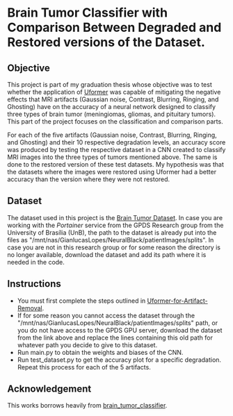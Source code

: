 # Brain Tumor Classifier with Comparison Between Degraded and Restored versions of the Dataset.  


## Objective

This project is part of my graduation thesis whose objective was to test whether the application of [Uformer](https://github.com/ZhendongWang6/Uformer) was capable of mitigating the negative effects that MRI artifacts (Gaussian noise, Contrast, Blurring, Ringing, and Ghosting) have on the accuracy of a neural network designed to classify three types of brain tumor (meningiomas, gliomas, and pituitary tumors). This part of the project focuses on the classification and comparison parts.

For each of the five artifacts (Gaussian noise, Contrast, Blurring, Ringing, and Ghosting) and their 10 respective degradation levels, an accuracy score was produced by testing the respective dataset in a CNN created to classify MRI images into the three types of tumors mentioned above. The same is done to the restored version of these test datasets. My hypothesis was that the datasets where the images were restored using Uformer had a better accuracy than the version where they were not restored. 

## Dataset

The dataset used in this project is the [Brain Tumor Dataset](https://figshare.com/articles/dataset/brain_tumor_dataset/1512427). In case you are working with the _Portainer_ service from the GPDS Research group from the University of Brasília (UnB), the path to the dataset is already put into the files as "/mnt/nas/GianlucasLopes/NeuralBlack/patientImages/splits". In case you are not in this research group or for some reason the directory is no longer available, download the dataset and add its path where it is needed in the code.


## Instructions

* You must first complete the steps outlined in [Uformer-for-Artifact-Removal](https://github.com/tuliotrefzger/Uformer-for-Artifact-Removal).
* If for some reason you cannot access the dataset through the "/mnt/nas/GianlucasLopes/NeuralBlack/patientImages/splits" path, or you do not have access to the GPDS GPU server, download the dataset from the link above and replace the lines containing this old path for whatever path you decide to give to this dataset.
* Run main.py to obtain the weights and biases of the CNN.
* Run test_dataset.py to get the accuracy plot for a specific degradation. Repeat this process for each of the 5 artifacts.

## Acknowledgement

This works borrows heavily from [brain_tumor_classifier](https://github.com/gianlopes/brain_tumor_classifier).
